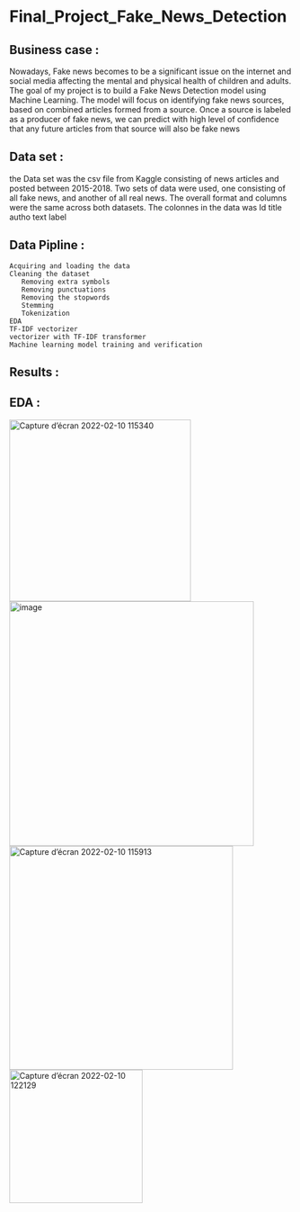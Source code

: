# Final_Project_Fake_News_Detection

## Business case : 
 Nowadays, Fake news becomes to be a significant issue on the internet and social media affecting the mental and physical health of children and adults.
 The goal of my project is to build a Fake News Detection model using Machine Learning. The model will focus on identifying fake news sources, based on combined articles formed  from a source. Once a source is labeled as a producer of fake news, we can predict with high level of confidence that any future articles from that source will also be fake    news
 
 ## Data set : 
  the Data set was the csv file from Kaggle consisting of news articles and posted between 2015-2018. Two sets of data were used, one consisting of all fake news, and another     of all real news. The overall format and columns were the same across both datasets.
  The colonnes in the data was
     Id  title  autho  text  label
    
 ## Data Pipline :
    Acquiring and loading the data
    Cleaning the dataset
       Removing extra symbols 
       Removing punctuations
       Removing the stopwords
       Stemming
       Tokenization
    EDA
    TF-IDF vectorizer
    vectorizer with TF-IDF transformer
    Machine learning model training and verification
 ## Results : 
 ## EDA : 
  
 
 <img width="323" alt="Capture d’écran 2022-02-10 115340" src="https://user-images.githubusercontent.com/89710477/153392607-5f0a04ba-c723-4889-b05b-d45cc146069e.png"> <img width="435" alt="image" src="https://user-images.githubusercontent.com/89710477/153180271-33df28fb-2162-423c-9606-cf15408f4ad6.png"><img width="398" alt="Capture d’écran 2022-02-10 115913" src="https://user-images.githubusercontent.com/89710477/153395179-e240389c-f1e6-448d-a827-4c90ca1aa0de.png"><img width="237" alt="Capture d’écran 2022-02-10 122129" src="https://user-images.githubusercontent.com/89710477/153397143-44dd687c-68ab-4e1e-974b-7336d3aa3903.png">



 
